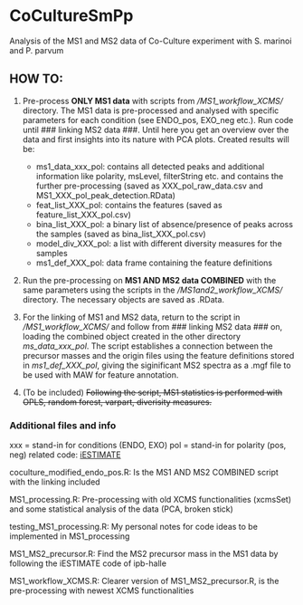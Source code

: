 # CoCultureSmPp
Analysis of the MS1 and MS2 data of Co-Culture experiment with S. marinoi and P. parvum

## HOW TO:
1. Pre-process **ONLY MS1 data** with scripts from _/MS1_workflow_XCMS/_ directory. The MS1 data is pre-processed and analysed with specific parameters for each condition (see ENDO_pos, EXO_neg etc.). Run code until ### linking MS2 data ###. Until here you get an overview over the data and first insights into its nature with PCA plots. Created results will be:
	- ms1_data_xxx_pol: contains all detected peaks and additional information like polarity, msLevel, filterString etc. and contains the further pre-processing 		(saved as XXX_pol_raw_data.csv and MS1_XXX_pol_peak_detection.RData)
	- feat_list_XXX_pol: contains the features (saved as feature_list_XXX_pol.csv)
	- bina_list_XXX_pol: a binary list of absence/presence of peaks across the samples (saved as bina_list_XXX_pol.csv)
	- model_div_XXX_pol: a list with different diversity measures for the samples
	- ms1_def_XXX_pol: data frame containing the feature definitions


2. Run the pre-processing on **MS1 AND MS2 data COMBINED** with the same parameters using the scripts in the _/MS1and2_workflow_XCMS/_ directory. The necessary objects are saved as .RData.

3. For the linking of MS1 and MS2 data, return to the script in _/MS1_workflow_XCMS/_ and follow from ### linking MS2 data ### on, loading the combined object created in the other directory *ms_data_xxx_pol*. The script establishes a connection between the precursor masses and the origin files using the feature definitions stored in *ms1_def_XXX_pol*, giving the siginificant MS2 spectra as a .mgf file to be used with MAW for feature annotation.

4. (To be included) ~~Following the script, MS1 statistics is performed with OPLS, random forest, varpart, diverisity measures.~~ 



### Additional files and info
xxx = stand-in for conditions (ENDO, EXO)
pol = stand-in for polarity (pos, neg)
related code: [iESTIMATE](https://github.com/ipb-halle/iESTIMATE/blob/main/use-cases/radula-hormones/peak_detection_neg.r)


coculture_modified_endo_pos.R:
Is the MS1 AND MS2 COMBINED script with the linking included


MS1_processing.R: 
Pre-processing with old XCMS functionalities (xcmsSet) and some statistical analysis of the data (PCA, broken stick)


testing_MS1_processing.R: 
My personal notes for code ideas to be implemented in MS1_processing



MS1_MS2_precursor.R:
Find the MS2 precursor mass in the MS1 data by following the iESTIMATE code of ipb-halle


MS1_workflow_XCMS.R:
Clearer version of MS1_MS2_precursor.R, is the pre-processing with newest XCMS functionalities 
